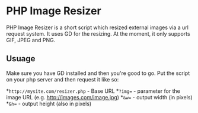 PHP Image Resizer
===========

PHP Image Resizer is a short script which resized external images via a url request system. It uses GD for the resizing. At the moment, it only supports GIF, JPEG and PNG.

Usuage
------

Make sure you have GD installed and then you're good to go. Put the script on your php server and then request it like so:

*`http://mysite.com/resizer.php` - Base URL
*`?img=` - parameter for the image URL (e.g. http://images.com/image.jpg)
*`&w=` - output width (in pixels)
*`&h=` - output height (also in pixels)